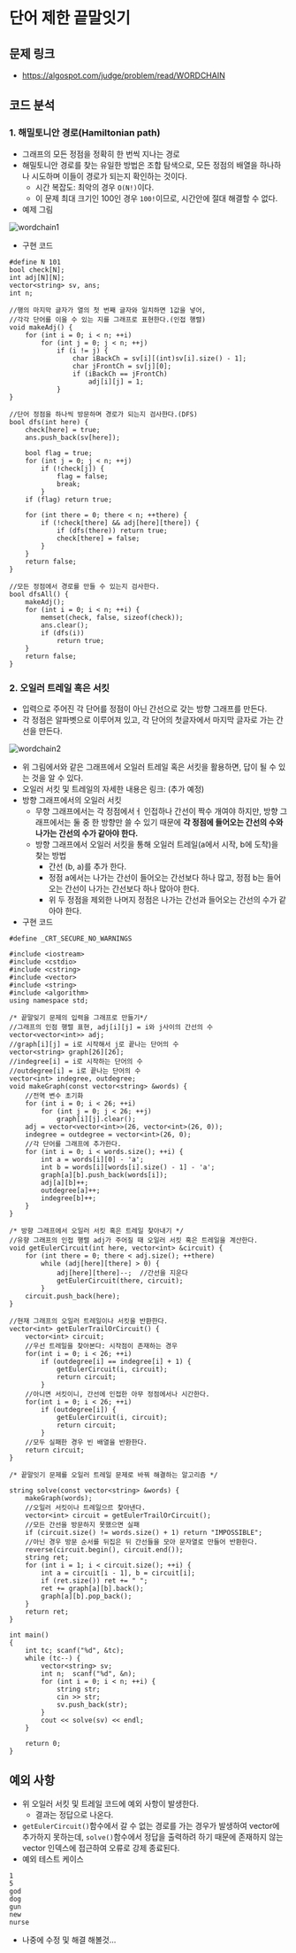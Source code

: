 # 단어 제한 끝말잇기

## 문제 링크
- https://algospot.com/judge/problem/read/WORDCHAIN

## 코드 분석
### 1. 해밀토니안 경로(Hamiltonian path)
- 그래프의 모든 정점을 정확히 한 번씩 지나는 경로
- 해밀토니안 경로를 찾는 유일한 방법은 조합 탐색으로, 모든 정점의 배열을 하나하나 시도하며 이들이 경로가 되는지 확인하는 것이다.
  - 시간 복잡도: 최악의 경우 ```O(N!)```이다.
  - 이 문제 최대 크기인 100인 경우 ```100!```이므로, 시간안에 절대 해결할 수 없다.
- 예제 그림

![wordchain1](https://user-images.githubusercontent.com/34755287/44067837-560a5d24-9fb2-11e8-86b2-ba00d44078ef.JPG)

- 구현 코드
```
#define N 101
bool check[N];
int adj[N][N];
vector<string> sv, ans;
int n;

//행의 마지막 글자가 열의 첫 번째 글자와 일치하면 1값을 넣어,
//각각 단어를 이을 수 있는 지를 그래프로 표현한다.(인접 행렬)
void makeAdj() {
	for (int i = 0; i < n; ++i)
		for (int j = 0; j < n; ++j)
			if (i != j) {
				char iBackCh = sv[i][(int)sv[i].size() - 1];
				char jFrontCh = sv[j][0];
				if (iBackCh == jFrontCh)
					adj[i][j] = 1;
			}
}

//단어 정점을 하나씩 방문하며 경로가 되는지 검사한다.(DFS)
bool dfs(int here) {
	check[here] = true;
	ans.push_back(sv[here]);

	bool flag = true;
	for (int j = 0; j < n; ++j)
		if (!check[j]) {
			flag = false;
			break;
		}
	if (flag) return true;

	for (int there = 0; there < n; ++there) {
		if (!check[there] && adj[here][there]) {
			if (dfs(there)) return true;
			check[there] = false;
		}
	}
	return false;
}

//모든 정점에서 경로를 만들 수 있는지 검사한다.
bool dfsAll() {
	makeAdj();
	for (int i = 0; i < n; ++i) {
		memset(check, false, sizeof(check));
		ans.clear();
		if (dfs(i))
			return true;
	}
	return false;
}
```

### 2. 오일러 트레일 혹은 서킷
- 입력으로 주어진 각 단어를 정점이 아닌 간선으로 갖는 방향 그래프를 만든다.
- 각 정점은 알파벳으로 이루어져 있고, 각 단어의 첫글자에서 마지막 글자로 가는 간선을 만든다.

![wordchain2](https://user-images.githubusercontent.com/34755287/44067839-5638e540-9fb2-11e8-86a2-ed8191c53558.JPG)

- 위 그림에서와 같은 그래프에서 오일러 트레일 혹은 서킷을 활용하면, 답이 될 수 있는 것을 알 수 있다.
- 오일러 서킷 및 트레일의 자세한 내용은 링크: (추가 예정)
- 방향 그래프에서의 오일러 서킷
  - 무향 그래프에서는 각 정점에서ㅓ 인접하나 간선이 짝수 개여야 하지만, 방향 그래프에서는 둘 중 한 방향만 쓸 수 있기 때문에 **각 정점에 들어오는 간선의 수와 나가는 간선의 수가 같아야 한다.**
  - 방향 그래프에서 오일러 서킷을 통해 오일러 트레일(a에서 시작, b에 도착)을 찾는 방법
    - 간선 (b, a)를 추가 한다.
    - 정점 a에서는 나가는 간선이 들어오는 간선보다 하나 많고, 정점 b는 들어오는 간선이 나가는 간선보다 하나 많아야 한다.
    - 위 두 정점을 제외한 나머지 정점은 나가는 간선과 들어오는 간선의 수가 같아야 한다.
- 구현 코드
```
#define _CRT_SECURE_NO_WARNINGS

#include <iostream>
#include <cstdio>
#include <cstring>
#include <vector>
#include <string>
#include <algorithm>
using namespace std;

/* 끝말잊기 문제의 입력을 그래프로 만들기*/
//그래프의 인점 행렬 표현, adj[i][j] = i와 j사이의 간선의 수
vector<vector<int>> adj;
//graph[i][j] = i로 시작해서 j로 끝나는 단어의 수
vector<string> graph[26][26];
//indegree[i] = i로 시작하는 단어의 수
//outdegree[i] = i로 끝나는 단어의 수
vector<int> indegree, outdegree;
void makeGraph(const vector<string> &words) {
	//전역 변수 초기화
	for (int i = 0; i < 26; ++i)
		for (int j = 0; j < 26; ++j)
			graph[i][j].clear();
	adj = vector<vector<int>>(26, vector<int>(26, 0));
	indegree = outdegree = vector<int>(26, 0);
	//각 단어를 그래프에 추가한다.
	for (int i = 0; i < words.size(); ++i) {
		int a = words[i][0] - 'a';
		int b = words[i][words[i].size() - 1] - 'a';
		graph[a][b].push_back(words[i]);
		adj[a][b]++;
		outdegree[a]++;
		indegree[b]++;
	}
}

/* 방향 그래프에서 오일러 서킷 혹은 트레일 찾아내기 */
//유향 그래프의 인접 행렬 adj가 주어질 때 오일러 서킷 혹은 트레일을 계산한다.
void getEulerCircuit(int here, vector<int> &circuit) {
	for (int there = 0; there < adj.size(); ++there)
		while (adj[here][there] > 0) {
			adj[here][there]--;  //간선을 지운다
			getEulerCircuit(there, circuit);
		}
	circuit.push_back(here);
}

//현재 그래프의 오일러 트레일이나 서킷을 반환한다.
vector<int> getEulerTrailOrCircuit() {
	vector<int> circuit;
	//우선 트레일을 찾아본다: 시작점이 존재하는 경우
	for(int i = 0; i < 26; ++i)
		if (outdegree[i] == indegree[i] + 1) {
			getEulerCircuit(i, circuit);
			return circuit;
		}
	//아니면 서킷이니, 간선에 인접한 아무 정점에서나 시간한다.
	for(int i = 0; i < 26; ++i)
		if (outdegree[i]) {
			getEulerCircuit(i, circuit);
			return circuit;
		}
	//모두 실패한 경우 빈 배열을 반환한다.
	return circuit;
}

/* 끝말잇기 문제를 오일러 트레일 문제로 바꿔 해결하는 알고리즘 */

string solve(const vector<string> &words) {
	makeGraph(words);
	//오일러 서킷이나 트레일으르 찾아낸다.
	vector<int> circuit = getEulerTrailOrCircuit();
	//모든 간선을 방문하지 못했으면 실패
	if (circuit.size() != words.size() + 1) return "IMPOSSIBLE";
	//아닌 경우 방문 순서를 뒤집은 뒤 간선들을 모아 문자열로 만들어 반환한다.
	reverse(circuit.begin(), circuit.end());
	string ret;
	for (int i = 1; i < circuit.size(); ++i) {
		int a = circuit[i - 1], b = circuit[i];
		if (ret.size()) ret += " ";
		ret += graph[a][b].back();
		graph[a][b].pop_back();
	}
	return ret;
}

int main()
{
	int tc; scanf("%d", &tc);
	while (tc--) {
		vector<string> sv;
		int n;  scanf("%d", &n);
		for (int i = 0; i < n; ++i) {
			string str;
			cin >> str;
			sv.push_back(str);
		}
		cout << solve(sv) << endl;
	}

	return 0;
}
```

## 예외 사항
- 위 오일러 서킷 및 트레일 코드에 예외 사항이 발생한다.
  - 결과는 정답으로 나온다.
- ```getEulerCircuit()```함수에서 갈 수 없는 경로를 가는 경우가 발생하여 vector에 추가하지 못하는데, ```solve()```함수에서 정답을 출력하려 하기 때문에 존재하지 않는 vector 인덱스에 접근하여 오류로 강제 종료된다.
- 예외 테스트 케이스
```
1
5
god
dog
gun
new
nurse
```
- 나중에 수정 및 해결 해볼것...
